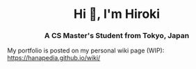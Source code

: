 <h1 align="center">Hi 👋, I'm Hiroki</h1>
<h3 align="center">A CS Master's Student from Tokyo, Japan</h3>

My portfolio is posted on my personal wiki page (WIP): https://hanapedia.github.io/wiki/
